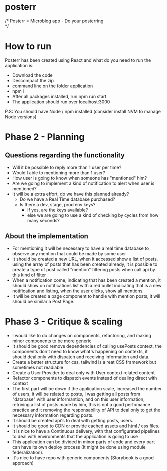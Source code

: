 # posterr
/* 
    Posterr = Microblog app - Do your posterring  
*/

# How to run
Posterr has been created using React and what do you need to run
the application is: 

- Download the code
- Descompact the zip
- command line on the folder application 
- npm i
- After all packages installed, run npm run start
- The application should run over localhost:3000

P.S: You should have Node / npm installed (consider install NVM to manage Node versions)

# Phase 2 - Planning

## Questions regarding the functionality
- Will it be possible to reply more than 1 user per time?
- Would I able to mentioning more than 1 user?
- How user is going to know when someone has "mentioned" him?
- Are we going to implement a kind of notification to alert when user is mentioned?
- It will be a extra effort, do we have this planned already?
    - Do we have a Real Time database purchased?
    - Is there a dev, stage, prod env keys?
        - If yes, are the keys available?
        - else we are going to use a kind of checking by cycles from how many seconds?  

## About the implementation
- For mentioning it will be necessary to have a real time database to observe any mention that
could be made by some user 
- It should be created a new URL, when it accessed show a list of posts, using the array of posts
that has been created already, it is possible to create a type of post called "mention" filtering
posts when call api by this kind of filter
- When a notification come, indicating that has been created a mention, it should show on notifications
list with a red bullet indicating that is a new notification and listing, when the user clicks, show all mentions.
- It will be created a page component to handle with mention posts, it will should be similar a Post Page.

# Phase 3 - Critique & scaling
- I would like to do changes on components, refactoring, and making minor components to be more generic
- It should be good remove dependencies of calling usePosts context, the components don't need to know what's happening on
contexts, it should deal only with dispatch and receiving information and data.
- Create a better structure for css, tailwind is a reat CSS framework but sometimes not readiable
- Create a User Provider to deal only with User context related content
- Refactor components to dispatch events instead of dealing direct with context
- The first part will be down if the application scale, increased the number of users, it will be related to posts, I was getting all posts from "database" with user informantion, and on this user information, retriving a list of posts made by him, this is not a good perfomance practice
and it removing the responsability of API to deal only to get the necessary information regarding posts.
- It should be created api's to deal with getting posts, users.
- It should be good to CDN or provide cached assets and html / css files.
- It is nice to have a Continuous delivery, with that configurated pipelines to deal with environments that the application is going to use
- This application can be divided in minor parts of code and every part can have its own deploy process
(It might be done using module federalization).
- It's nice to have repo with generic components (Storybook is a good approach)
 
